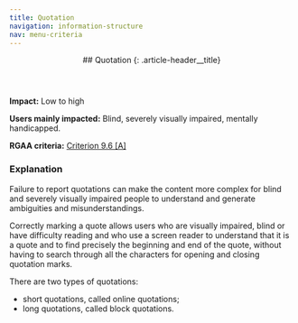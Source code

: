 ```yaml
---
title: Quotation
navigation: information-structure
nav: menu-criteria
---
```


<header>
## Quotation
{: .article-header__title}
</header>

**Impact:** Low to high

**Users mainly impacted:** Blind, severely visually impaired, mentally handicapped.

**RGAA criteria:** [Criterion 9.6 [A]](http://disic.github.io/rgaa_referentiel_en/criteria.html#crit-9-6)

### Explanation

Failure to report quotations can make the content more complex for blind and severely visually impaired people to understand and generate ambiguities and misunderstandings.

Correctly marking a quote allows users who are visually impaired, blind or have difficulty reading and who use a screen reader to understand that it is a quote and to find precisely the beginning and end of the quote, without having to search through all the characters for opening and closing quotation marks.

There are two types of quotations:

* short quotations, called online quotations;
* long quotations, called block quotations.
